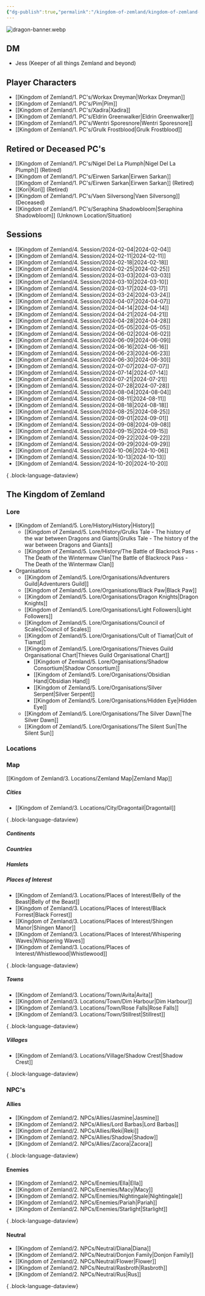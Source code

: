 ```yaml
---
{"dg-publish":true,"permalink":"/kingdom-of-zemland/kingdom-of-zemland-home-page/","tags":["gardenEntry"]}
---
```



![dragon-banner.webp](/img/user/Kingdom%20of%20Zemland/z_Attachments/dragon-banner.webp)

## DM

- Jess (Keeper of all things Zemland and beyond)

## Player Characters
- [[Kingdom of Zemland/1. PC's/Workax Dreyman\|Workax Dreyman]] 
- [[Kingdom of Zemland/1. PC's/Pim\|Pim]] 
- [[Kingdom of Zemland/1. PC's/Xadira\|Xadira]]
- [[Kingdom of Zemland/1. PC's/Eldrin Greenwalker\|Eldrin Greenwalker]]
- [[Kingdom of Zemland/1. PC's/Wentri Sporesnore\|Wentri Sporesnore]]
- [[Kingdom of Zemland/1. PC's/Grulk Frostblood\|Grulk Frostblood]]

## Retired or Deceased PC's

- [[Kingdom of Zemland/1. PC's/Nigel Del La Plumph\|Nigel Del La Plumph]] (Retired)
- [[Kingdom of Zemland/1. PC's/Eirwen Sarkan\|Eirwen Sarkan]] [[Kingdom of Zemland/1. PC's/Eirwen Sarkan\|Eirwen Sarkan]] (Retired)
- [[Kori\|Kori]] (Retired)
- [[Kingdom of Zemland/1. PC's/Vaen Silversong\|Vaen Silversong]] (Deceased)
- [[Kingdom of Zemland/1. PC's/Seraphina Shadowbloom\|Seraphina Shadowbloom]] (Unknown Location/Situation)


## Sessions 

- [[Kingdom of Zemland/4. Session/2024-02-04\|2024-02-04]]
- [[Kingdom of Zemland/4. Session/2024-02-11\|2024-02-11]]
- [[Kingdom of Zemland/4. Session/2024-02-18\|2024-02-18]]
- [[Kingdom of Zemland/4. Session/2024-02-25\|2024-02-25]]
- [[Kingdom of Zemland/4. Session/2024-03-03\|2024-03-03]]
- [[Kingdom of Zemland/4. Session/2024-03-10\|2024-03-10]]
- [[Kingdom of Zemland/4. Session/2024-03-17\|2024-03-17]]
- [[Kingdom of Zemland/4. Session/2024-03-24\|2024-03-24]]
- [[Kingdom of Zemland/4. Session/2024-04-07\|2024-04-07]]
- [[Kingdom of Zemland/4. Session/2024-04-14\|2024-04-14]]
- [[Kingdom of Zemland/4. Session/2024-04-21\|2024-04-21]]
- [[Kingdom of Zemland/4. Session/2024-04-28\|2024-04-28]]
- [[Kingdom of Zemland/4. Session/2024-05-05\|2024-05-05]]
- [[Kingdom of Zemland/4. Session/2024-06-02\|2024-06-02]]
- [[Kingdom of Zemland/4. Session/2024-06-09\|2024-06-09]]
- [[Kingdom of Zemland/4. Session/2024-06-16\|2024-06-16]]
- [[Kingdom of Zemland/4. Session/2024-06-23\|2024-06-23]]
- [[Kingdom of Zemland/4. Session/2024-06-30\|2024-06-30]]
- [[Kingdom of Zemland/4. Session/2024-07-07\|2024-07-07]]
- [[Kingdom of Zemland/4. Session/2024-07-14\|2024-07-14]]
- [[Kingdom of Zemland/4. Session/2024-07-21\|2024-07-21]]
- [[Kingdom of Zemland/4. Session/2024-07-28\|2024-07-28]]
- [[Kingdom of Zemland/4. Session/2024-08-04\|2024-08-04]]
- [[Kingdom of Zemland/4. Session/2024-08-11\|2024-08-11]]
- [[Kingdom of Zemland/4. Session/2024-08-18\|2024-08-18]]
- [[Kingdom of Zemland/4. Session/2024-08-25\|2024-08-25]]
- [[Kingdom of Zemland/4. Session/2024-09-01\|2024-09-01]]
- [[Kingdom of Zemland/4. Session/2024-09-08\|2024-09-08]]
- [[Kingdom of Zemland/4. Session/2024-09-15\|2024-09-15]]
- [[Kingdom of Zemland/4. Session/2024-09-22\|2024-09-22]]
- [[Kingdom of Zemland/4. Session/2024-09-29\|2024-09-29]]
- [[Kingdom of Zemland/4. Session/2024-10-06\|2024-10-06]]
- [[Kingdom of Zemland/4. Session/2024-10-13\|2024-10-13]]
- [[Kingdom of Zemland/4. Session/2024-10-20\|2024-10-20]]

{ .block-language-dataview}

## The Kingdom of Zemland


### **Lore** 
 - [[Kingdom of Zemland/5. Lore/History/History\|History]] 
	 - [[Kingdom of Zemland/5. Lore/History/Grulks Tale - The history of the war between Dragons and Giants\|Grulks Tale - The history of the war between Dragons and Giants]]
	 - [[Kingdom of Zemland/5. Lore/History/The Battle of Blackrock Pass - The Death of the Wintermaw Clan\|The Battle of Blackrock Pass - The Death of the Wintermaw Clan]]
 - Organisations
	 - [[Kingdom of Zemland/5. Lore/Organisations/Adventurers Guild\|Adventurers Guild]]
	 - [[Kingdom of Zemland/5. Lore/Organisations/Black Paw\|Black Paw]]
	 - [[Kingdom of Zemland/5. Lore/Organisations/Dragon Knights\|Dragon Knights]]
	 - [[Kingdom of Zemland/5. Lore/Organisations/Light Followers\|Light Followers]]
	 - [[Kingdom of Zemland/5. Lore/Organisations/Council of Scales\|Council of Scales]]
	 - [[Kingdom of Zemland/5. Lore/Organisations/Cult of Tiamat\|Cult of Tiamat]]
	 - [[Kingdom of Zemland/5. Lore/Organisations/Thieves Guild Organisational Chart\|Thieves Guild Organisational Chart]]
		 - [[Kingdom of Zemland/5. Lore/Organisations/Shadow Consortium\|Shadow Consortium]]
		 - [[Kingdom of Zemland/5. Lore/Organisations/Obsidian Hand\|Obsidian Hand]]
		 - [[Kingdom of Zemland/5. Lore/Organisations/Silver Serpent\|Silver Serpent]]
		 - [[Kingdom of Zemland/5. Lore/Organisations/Hidden Eye\|Hidden Eye]]
	- [[Kingdom of Zemland/5. Lore/Organisations/The Silver Dawn\|The Silver Dawn]]
	- [[Kingdom of Zemland/5. Lore/Organisations/The Silent Sun\|The Silent Sun]]

### **Locations** 

### Map

[[Kingdom of Zemland/3. Locations/Zemland Map\|Zemland Map]] 


##### Cities
- [[Kingdom of Zemland/3. Locations/City/Dragontail\|Dragontail]]

{ .block-language-dataview}


##### Continents 


##### Countries


##### Hamlets


##### Places of Interest
- [[Kingdom of Zemland/3. Locations/Places of Interest/Belly of the Beast\|Belly of the Beast]]
- [[Kingdom of Zemland/3. Locations/Places of Interest/Black Forrest\|Black Forrest]]
- [[Kingdom of Zemland/3. Locations/Places of Interest/Shingen Manor\|Shingen Manor]]
- [[Kingdom of Zemland/3. Locations/Places of Interest/Whispering Waves\|Whispering Waves]]
- [[Kingdom of Zemland/3. Locations/Places of Interest/Whistlewood\|Whistlewood]]

{ .block-language-dataview}


##### Towns
- [[Kingdom of Zemland/3. Locations/Town/Avita\|Avita]]
- [[Kingdom of Zemland/3. Locations/Town/Dim Harbour\|Dim Harbour]]
- [[Kingdom of Zemland/3. Locations/Town/Rose Falls\|Rose Falls]]
- [[Kingdom of Zemland/3. Locations/Town/Stillrest\|Stillrest]]

{ .block-language-dataview}


##### Villages
- [[Kingdom of Zemland/3. Locations/Village/Shadow Crest\|Shadow Crest]]

{ .block-language-dataview}


### **NPC's**

#### Allies
- [[Kingdom of Zemland/2. NPCs/Allies/Jasmine\|Jasmine]]
- [[Kingdom of Zemland/2. NPCs/Allies/Lord Barbas\|Lord Barbas]]
- [[Kingdom of Zemland/2. NPCs/Allies/Reki\|Reki]]
- [[Kingdom of Zemland/2. NPCs/Allies/Shadow\|Shadow]]
- [[Kingdom of Zemland/2. NPCs/Allies/Zacora\|Zacora]]

{ .block-language-dataview}

#### Enemies 
- [[Kingdom of Zemland/2. NPCs/Enemies/Ella\|Ella]]
- [[Kingdom of Zemland/2. NPCs/Enemies/Macy\|Macy]]
- [[Kingdom of Zemland/2. NPCs/Enemies/Nightingale\|Nightingale]]
- [[Kingdom of Zemland/2. NPCs/Enemies/Pariah\|Pariah]]
- [[Kingdom of Zemland/2. NPCs/Enemies/Starlight\|Starlight]]

{ .block-language-dataview}

#### Neutral
- [[Kingdom of Zemland/2. NPCs/Neutral/Diana\|Diana]]
- [[Kingdom of Zemland/2. NPCs/Neutral/Donjon Family\|Donjon Family]]
- [[Kingdom of Zemland/2. NPCs/Neutral/Flower\|Flower]]
- [[Kingdom of Zemland/2. NPCs/Neutral/Rasbroth\|Rasbroth]]
- [[Kingdom of Zemland/2. NPCs/Neutral/Rus\|Rus]]

{ .block-language-dataview}

